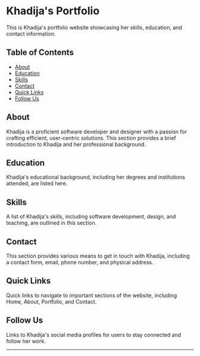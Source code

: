 # Khadija's Portfolio

This is Khadija's portfolio website showcasing her skills, education, and contact information.

## Table of Contents
- [About](#about)
- [Education](#education)
- [Skills](#skills)
- [Contact](#contact)
- [Quick Links](#quick-links)
- [Follow Us](#follow-us)

## About
Khadija is a proficient software developer and designer with a passion for crafting efficient, user-centric solutions. This section provides a brief introduction to Khadija and her professional background.

## Education
Khadija's educational background, including her degrees and institutions attended, are listed here.

## Skills
A list of Khadija's skills, including software development, design, and teaching, are outlined in this section.

## Contact
This section provides various means to get in touch with Khadija, including a contact form, email, phone number, and physical address.

## Quick Links
Quick links to navigate to important sections of the website, including Home, About, Portfolio, and Contact.

## Follow Us
Links to Khadija's social media profiles for users to stay connected and follow her work.

---
